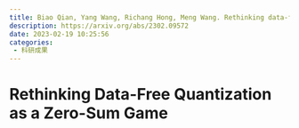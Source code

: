 ```yaml
---
title: Biao Qian, Yang Wang, Richang Hong, Meng Wang. Rethinking data-free quantization as a zero-sum game[J]. arXiv preprint arXiv:2302.09572, 2023.
description: https://arxiv.org/abs/2302.09572
date: 2023-02-19 10:25:56
categories:
 - 科研成果
---
```

# Rethinking Data-Free Quantization as a Zero-Sum Game